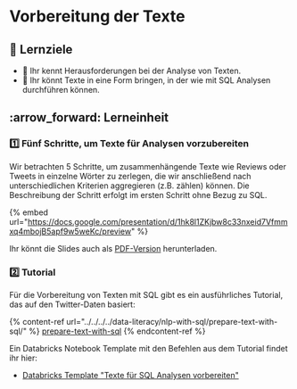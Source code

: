 # Vorbereitung der Texte

## :dart: Lernziele

* :dart: Ihr kennt Herausforderungen bei der Analyse von Texten.
* :dart: Ihr könnt Texte in eine Form bringen, in der wie mit SQL Analysen durchführen können.

## :arrow\_forward: Lerneinheit

### :one: Fünf Schritte, um Texte für Analysen vorzubereiten

Wir betrachten 5 Schritte, um zusammenhängende Texte wie Reviews oder Tweets in einzelne Wörter zu zerlegen, die wir anschließend nach unterschiedlichen Kriterien aggregieren (z.B. zählen) können. Die Beschreibung der Schritt erfolgt im ersten Schritt ohne Bezug zu SQL.

{% embed url="https://docs.google.com/presentation/d/1hk8l1ZKjbw8c33nxeid7Vfmmxq4mbojB5apf9w5weKc/preview" %}

Ihr könnt die Slides auch als [PDF-Version](https://docs.google.com/presentation/d/1hk8l1ZKjbw8c33nxeid7Vfmmxq4mbojB5apf9w5weKc/export/pdf) herunterladen.

### :two: Tutorial

Für die Vorbereitung von Texten mit SQL gibt es ein ausführliches Tutorial, das auf den Twitter-Daten basiert:

{% content-ref url="../../../../data-literacy/nlp-with-sql/prepare-text-with-sql/" %}
[prepare-text-with-sql](../../../../data-literacy/nlp-with-sql/prepare-text-with-sql/)
{% endcontent-ref %}

Ein Databricks Notebook Template mit den Befehlen aus dem Tutorial findet ihr hier:

* [Databricks Template "Texte für SQL Analysen vorbereiten"](https://winf-hsos.github.io/databricks-notebooks/big-data-analytics/Texte%20f%C3%BCr%20SQL%20Analysen%20vorbereiten.html)

